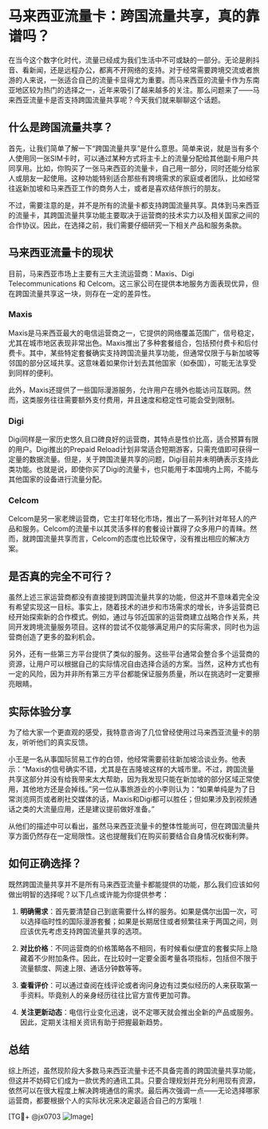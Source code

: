 # 马来西亚流量卡：跨国流量共享，真的靠谱吗？

在当今这个数字化时代，流量已经成为我们生活中不可或缺的一部分。无论是刷抖音、看新闻，还是远程办公，都离不开网络的支持。对于经常需要跨境交流或者旅游的人来说，一张适合自己的流量卡显得尤为重要。而马来西亚的流量卡作为东南亚地区较为热门的选择之一，近年来吸引了越来越多的关注。那么问题来了——马来西亚流量卡是否支持跨国流量共享呢？今天我们就来聊聊这个话题。

## 什么是跨国流量共享？

首先，让我们简单了解一下“跨国流量共享”是什么意思。简单来说，就是当有多个人使用同一张SIM卡时，可以通过某种方式将主卡上的流量分配给其他副卡用户共同享用。比如，你购买了一张马来西亚的流量卡，自己用一部分，同时还能分给家人或朋友一起使用。这种功能特别适合那些有跨境需求的家庭或者团队，比如经常往返新加坡和马来西亚工作的商务人士，或者是喜欢结伴旅行的朋友。

不过，需要注意的是，并不是所有的流量卡都支持跨国流量共享。具体到马来西亚的流量卡，其跨国流量共享功能主要取决于运营商的技术实力以及相关国家之间的合作协议。因此，在选择之前，我们需要仔细研究一下相关产品和服务条款。

## 马来西亚流量卡的现状

目前，马来西亚市场上主要有三大主流运营商：Maxis、Digi Telecommunications 和 Celcom。这三家公司在提供本地服务方面表现优异，但在跨国流量共享这一块，则存在一定的差异性。

### Maxis

Maxis是马来西亚最大的电信运营商之一，它提供的网络覆盖范围广，信号稳定，尤其在城市地区表现非常出色。Maxis推出了多种套餐组合，包括预付费卡和后付费卡。其中，某些特定套餐确实支持跨国流量共享功能，但通常仅限于与新加坡等邻国的部分区域共享。这意味着如果你计划去其他国家（如泰国），可能无法享受到同样的便利。

此外，Maxis还提供了一些国际漫游服务，允许用户在境外也能访问互联网。然而，这类服务往往需要额外支付费用，并且速度和稳定性可能会受到限制。

### Digi

Digi同样是一家历史悠久且口碑良好的运营商，其特点是性价比高，适合预算有限的用户。Digi推出的Prepaid Reload计划非常适合短期游客，只需充值即可获得一定量的数据流量。但是，关于跨国流量共享的问题，Digi目前并未明确表示支持此类功能。也就是说，即使你买了Digi的流量卡，也只能用于本国境内上网，不能与其他国家的设备进行流量分配。

### Celcom

Celcom是另一家老牌运营商，它主打年轻化市场，推出了一系列针对年轻人的产品和服务。Celcom的流量卡以其灵活多样的套餐设计赢得了众多用户的青睐。然而，就跨国流量共享而言，Celcom的态度也比较保守，没有推出相应的解决方案。

## 是否真的完全不可行？

虽然上述三家运营商都没有直接提到跨国流量共享的功能，但这并不意味着完全没有希望实现这一目标。事实上，随着技术的进步和市场需求的增长，许多运营商已经开始探索新的合作模式。例如，通过与邻近国家的运营商建立战略合作关系，共同开发跨境流量服务项目。这样的尝试不仅能够满足用户的实际需求，同时也为运营商创造了更多的盈利机会。

另外，还有一些第三方平台提供了类似的服务。这些平台通常会整合多个运营商的资源，让用户可以根据自己的实际情况自由选择合适的方案。当然，这种方式也有一定的风险，因为并非所有第三方平台都能保证服务质量，所以在挑选时一定要擦亮眼睛。

## 实际体验分享

为了给大家一个更直观的感受，我特意咨询了几位曾经使用过马来西亚流量卡的朋友，听听他们的真实反馈。

小王是一名从事国际贸易工作的白领，他经常需要前往新加坡洽谈业务。他表示：“Maxis的信号确实不错，尤其是在吉隆坡这样的大城市里。不过，跨国流量共享这部分并没有给我带来太大帮助，因为我发现只能在新加坡的部分区域正常使用，其他地方还是会掉线。”另一位从事旅游业的小李则认为：“如果单纯是为了日常浏览网页或者刷社交媒体的话，Maxis和Digi都可以胜任；但如果涉及到视频通话之类的大流量应用，还是建议提前做好准备。”

从他们的描述中可以看出，虽然马来西亚流量卡的整体性能尚可，但在跨国流量共享方面仍然存在一定局限性。这也提醒我们在购买前要结合自身情况权衡利弊。

## 如何正确选择？

既然跨国流量共享并不是所有马来西亚流量卡都能提供的功能，那么我们应该如何做出明智的选择呢？以下几点或许能为你提供参考：

1. **明确需求**：首先要清楚自己到底需要什么样的服务。如果是偶尔出国一次，可以选择临时性的国际漫游套餐；如果是长期居住或者频繁往来于两国之间，则应该优先考虑支持跨国流量共享的选项。

2. **对比价格**：不同运营商的价格策略各不相同，有时候看似便宜的套餐实际上隐藏着不少附加条件。因此，在比较时一定要全面考量各项指标，包括但不限于流量额度、网速上限、通话分钟数等等。

3. **查看评价**：可以通过查阅在线评论或者询问身边有过类似经历的人来获取第一手资料。毕竟别人的亲身经历往往比官方宣传更加可靠。

4. **关注更新动态**：电信行业变化迅速，说不定哪天就会推出全新的产品或服务。因此，定期关注相关资讯有助于把握最新趋势。

## 总结

综上所述，虽然现阶段大多数马来西亚流量卡还不具备完善的跨国流量共享功能，但这并不妨碍它们成为一款优秀的通讯工具。只要合理规划并充分利用现有资源，依然可以在很大程度上解决跨境通信的需求。最后再次强调一点——无论选择哪家运营商，都要根据个人的实际状况来决定最适合自己的方案哦！

[TG💪+ @jx0703 ![Image](https://github.com/user-attachments/assets/dbca1d08-cadb-493c-b0ec-ad6f7a83f270)]